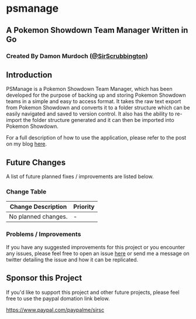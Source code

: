 # psmanage
## A Pokemon Showdown Team Manager Written in Go
### Created By Damon Murdoch ([@SirScrubbington](https://github.com/SirScrubbington))

## Introduction
PSManage is a Pokemon Showdown Team Manager, which has been developed for the purpose of
backing up and storing Pokemon Showdown teams in a simple and easy to access format. It
takes the raw text export from Pokemon Showdown and converts it to a folder structure which
can be easily navigated and saved to version control. It also has the ability to re-import
the folder structure generated and it can then be imported into Pokemon Showdown. 

For a full description of how to use the application, please refer to the post on my blog 
[here](http://sir-scrubbington.hatenablog.com/entry/2021/03/14/105329).

## Future Changes
A list of future planned fixes / improvements are listed below.

### Change Table
| Change Description  | Priority |
| ------------------- | -------- |
| No planned changes. | -        |

### Problems / Improvements
If you have any suggested improvements for this project or you encounter any issues, please feel free to open an issue [here](https://github.com/damon-murdoch/coverage-calculator/issues) or send me a message on twitter detailing the issue and how it can be replicated.

## Sponsor this Project
If you'd like to support this project and other future projects, 
please feel free to use the paypal domation link below.

https://www.paypal.com/paypalme/sirsc